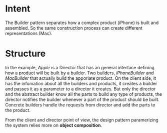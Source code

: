 # Intent
The Builder pattern separates how a complex product (iPhone) is built and assembled.
So the same construction process can create different representations (Mac).

# Structure
In the example, _Apple_ is a Director that has an general interface defining how a product will be built by a builder.
Two builders, _iPhoneBuilder_ and _MacBuilder_ that actually build the apporiate product.
On the client side, it has the infomation about all the builders and products, it creates a builder and passes it as a parameter to a director it creates.
But only the director and the abstract builder know all the parts to build any type of products, the director notifies the builder whenever a part of the product should be built. Concrete builders handle the requests from director and add the parts to the product.

From the client and director point of view, the design pattern paramerizing the system relies more on **object composition**.
